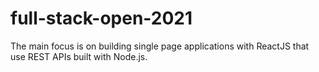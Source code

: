 # full-stack-open-2021
The main focus is on building single page applications with ReactJS that use REST APIs built with Node.js.
